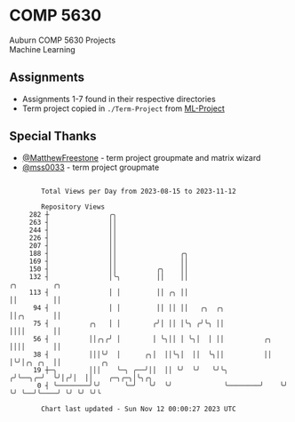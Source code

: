 # COMP 5630
Auburn COMP 5630 Projects  
Machine Learning

## Assignments
- Assignments 1-7 found in their respective directories
- Term project copied in `./Term-Project` from [ML-Project](https://github.com/wumphlett/ML-Project)

## Special Thanks
- [@MatthewFreestone](https://github.com/MatthewFreestone) - term project groupmate and matrix wizard
- [@mss0033](https://github.com/mss0033) - term project groupmate

```

        Total Views per Day from 2023-08-15 to 2023-11-12

        Repository Views
     282 ┼               ╭╮
     263 ┤               ││
     244 ┤               ││
     226 ┤               ││
     207 ┤               ││
     188 ┤               ││                ╭╮
     169 ┤               ││                ││
     150 ┤               ││          ╭╮    ││
     132 ┤               │╰╮         ││    ││                          ╭╮         ╭╮
     113 ┤               │ │         ││ ╭╮ ││                          ││         ││
      94 ┤               │ │         ││ ││ ││   ╭╮  ╭╮                 ││╭╮       ││
      75 ┤          ╭╮   │ │        ╭╯│ ││ │╰╮ ╭╯╰╮ ││                 ││││       ││
      56 ┤          ││╭╮╭╯ │        │ ╰╮││ │ ╰╮│  │ ││          ╭╮     ││││       ││
      38 ┤          │││╰╯  │      ╭╮│  ││╰╮│  ││  ╰╮││          ││     │╰╯│╭╮ ╭╮  ││          ╭╮
      19 ┼─╮        │││    ╰─╮ ╭──╯││  ││ ╰╯  ╰╯   ╰╯╰╮        ╭╯╰──╮╭─╯  ╰╯│╭╯│  ││    ╭─╮╭─╮│╰╮╭╮
       0 ┤ ╰────────╯╰╯      ╰─╯   ╰╯  ╰╯             ╰────────╯    ╰╯      ╰╯ ╰──╯╰────╯ ╰╯ ╰╯ ╰╯╰

        Chart last updated - Sun Nov 12 00:00:27 2023 UTC
        
```
